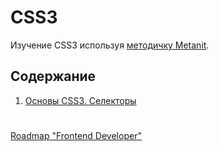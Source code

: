 # CSS3
Изучение CSS3 используя [методичку Metanit](https://metanit.com/web/html5/).

## Содержание
1. [Основы CSS3. Селекторы]()

#

[Roadmap "Frontend Developer"](../README.md)